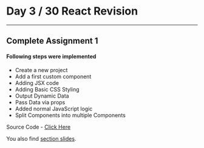 # Day 3 / 30 React Revision
---


## Complete Assignment 1

#### Following steps were implemented

- Create a new project
- Add a first custom component
- Adding JSX code
- Adding Basic CSS Styling
- Output Dynamic Data
- Pass Data via props
- Added normal JavaScript logic
- Split Components into multiple Components
  
Source Code - [Click Here](./code/assignment-1-solution/)

You also find [section slides](./slides/slides.pdf).